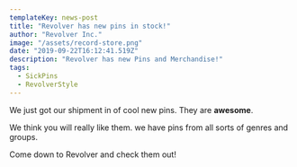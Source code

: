 ```yaml
---
templateKey: news-post
title: "Revolver has new pins in stock!"
author: "Revolver Inc."
image: "/assets/record-store.png"
date: "2019-09-22T16:12:41.519Z"
description: "Revolver has new Pins and Merchandise!"
tags:
  - SickPins
  - RevolverStyle
---
```


We just got our shipment in of cool new pins. They are **awesome**.

We think you will really like them. we have pins from all sorts of genres and groups.

Come down to Revolver and check them out!

